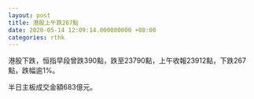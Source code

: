 ```yaml
---
layout: post
title: 港股上午跌267點
date: 2020-05-14 12:09:14.000000000 +08:00
categories: rthk
---
```


港股下跌，恒指早段曾跌390點，跌至23790點，上午收報23912點，下跌267點，跌幅逾1%。

半日主板成交金額683億元。
